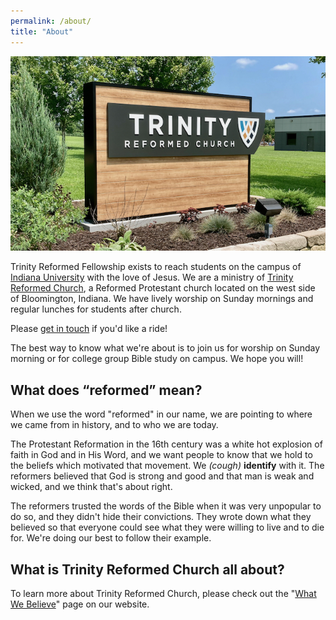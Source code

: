 ```yaml
---
permalink: /about/
title: "About"
---
```


![Trinity Reformed Church Sign](../assets/images/trc_sign.jpeg)

Trinity Reformed Fellowship exists to reach students on the campus of [Indiana University](https://bloomington.iu.edu) with the love of Jesus. We are a ministry of [Trinity Reformed Church](https://trinityreformed.org), a Reformed Protestant church located on the west side of Bloomington, Indiana. We have lively worship on Sunday mornings and regular lunches for students after church. 

Please [get in touch](https://trinityreformed.churchcenter.com/people/forms/284770) if you'd like a ride!

The best way to know what we're about is to join us for worship on Sunday morning or for college group Bible study on campus. We hope you will!

## What does “reformed” mean?

When we use the word "reformed" in our name, we are pointing to where we came from in history, and to who we are today.

The Protestant Reformation in the 16th century was a white hot explosion of faith in God and in His Word, and we want people to know that we hold to the beliefs which motivated that movement. We *(cough)* **identify** with it. The reformers believed that God is strong and good and that man is weak and wicked, and we think that's about right.

The reformers trusted the words of the Bible when it was very unpopular to do so, and they didn't hide their convictions. They wrote down what they believed so that everyone could see what they were willing to live and to die for. We're doing our best to follow their example. 

## What is Trinity Reformed Church all about?

To learn more about Trinity Reformed Church, please check out the "[What We Believe](https://trinityreformed.org/about/what-we-believe/)" page on our website.